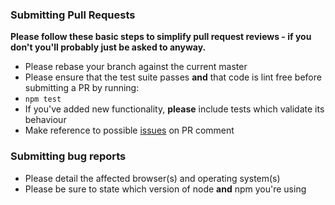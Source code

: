 ### Submitting Pull Requests

**Please follow these basic steps to simplify pull request reviews - if you don't you'll probably just be asked to anyway.**

* Please rebase your branch against the current master
* Please ensure that the test suite passes **and** that code is lint free before submitting a PR by running:
 * ```npm test```
* If you've added new functionality, **please** include tests which validate its behaviour
* Make reference to possible [issues](https://github.com/NathanWalker/nativescript-ng2-fonticon-pipe/issues) on PR comment

### Submitting bug reports

* Please detail the affected browser(s) and operating system(s)
* Please be sure to state which version of node **and** npm you're using
